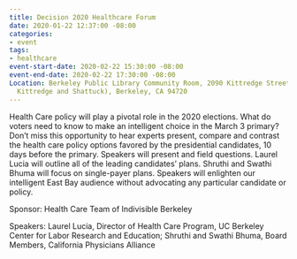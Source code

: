 ```yaml
---
title: Decision 2020 Healthcare Forum
date: 2020-01-22 12:37:00 -08:00
categories:
- event
tags:
- healthcare
event-start-date: 2020-02-22 15:30:00 -08:00
event-end-date: 2020-02-22 17:30:00 -08:00
Location: Berkeley Public Library Community Room, 2090 Kittredge Street (corner of
  Kittredge and Shattuck), Berkeley, CA 94720
---
```


Health Care policy will play a pivotal role in the 2020 elections. What do voters need to know to make an intelligent choice in the March 3 primary? Don’t miss this opportunity to hear experts present, compare and contrast the health care policy options favored by the presidential candidates, 10 days before the primary. Speakers will present and field questions. Laurel Lucia will outline all of the leading candidates’ plans. Shruthi and Swathi Bhuma will focus on single-payer plans. Speakers will enlighten our intelligent East Bay audience without advocating any particular candidate or policy.

Sponsor:  Health Care Team of Indivisible Berkeley

Speakers: Laurel Lucia, Director of Health Care Program, UC Berkeley Center for Labor Research and Education; Shruthi and Swathi Bhuma, Board Members, California Physicians Alliance